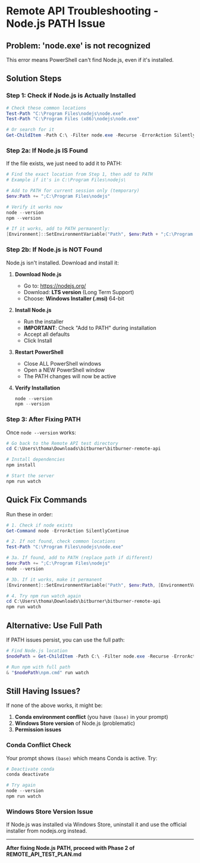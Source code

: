 # Remote API Troubleshooting - Node.js PATH Issue

## Problem: 'node.exe' is not recognized

This error means PowerShell can't find Node.js, even if it's installed.

## Solution Steps

### Step 1: Check if Node.js is Actually Installed

```powershell
# Check these common locations
Test-Path "C:\Program Files\nodejs\node.exe"
Test-Path "C:\Program Files (x86)\nodejs\node.exe"

# Or search for it
Get-ChildItem -Path C:\ -Filter node.exe -Recurse -ErrorAction SilentlyContinue | Select-Object FullName
```

### Step 2a: If Node.js IS Found

If the file exists, we just need to add it to PATH:

```powershell
# Find the exact location from Step 1, then add to PATH
# Example if it's in C:\Program Files\nodejs\

# Add to PATH for current session only (temporary)
$env:Path += ";C:\Program Files\nodejs"

# Verify it works now
node --version
npm --version

# If it works, add to PATH permanently:
[Environment]::SetEnvironmentVariable("Path", $env:Path + ";C:\Program Files\nodejs", [EnvironmentVariableTarget]::User)
```

### Step 2b: If Node.js is NOT Found

Node.js isn't installed. Download and install it:

1. **Download Node.js**
   - Go to: https://nodejs.org/
   - Download: **LTS version** (Long Term Support)
   - Choose: **Windows Installer (.msi)** 64-bit

2. **Install Node.js**
   - Run the installer
   - **IMPORTANT**: Check "Add to PATH" during installation
   - Accept all defaults
   - Click Install

3. **Restart PowerShell**
   - Close ALL PowerShell windows
   - Open a NEW PowerShell window
   - The PATH changes will now be active

4. **Verify Installation**
   ```powershell
   node --version
   npm --version
   ```

### Step 3: After Fixing PATH

Once `node --version` works:

```powershell
# Go back to the Remote API test directory
cd C:\Users\thoma\Downloads\bitburner\bitburner-remote-api

# Install dependencies
npm install

# Start the server
npm run watch
```

## Quick Fix Commands

Run these in order:

```powershell
# 1. Check if node exists
Get-Command node -ErrorAction SilentlyContinue

# 2. If not found, check common locations
Test-Path "C:\Program Files\nodejs\node.exe"

# 3a. If found, add to PATH (replace path if different)
$env:Path += ";C:\Program Files\nodejs"
node --version

# 3b. If it works, make it permanent
[Environment]::SetEnvironmentVariable("Path", $env:Path, [EnvironmentVariableTarget]::User)

# 4. Try npm run watch again
cd C:\Users\thoma\Downloads\bitburner\bitburner-remote-api
npm run watch
```

## Alternative: Use Full Path

If PATH issues persist, you can use the full path:

```powershell
# Find Node.js location
$nodePath = Get-ChildItem -Path C:\ -Filter node.exe -Recurse -ErrorAction SilentlyContinue | Select-Object -First 1 -ExpandProperty DirectoryName

# Run npm with full path
& "$nodePath\npm.cmd" run watch
```

## Still Having Issues?

If none of the above works, it might be:
1. **Conda environment conflict** (you have `(base)` in your prompt)
2. **Windows Store version** of Node.js (problematic)
3. **Permission issues**

### Conda Conflict Check

Your prompt shows `(base)` which means Conda is active. Try:

```powershell
# Deactivate conda
conda deactivate

# Try again
node --version
npm run watch
```

### Windows Store Version Issue

If Node.js was installed via Windows Store, uninstall it and use the official installer from nodejs.org instead.

---

**After fixing Node.js PATH, proceed with Phase 2 of REMOTE_API_TEST_PLAN.md**

